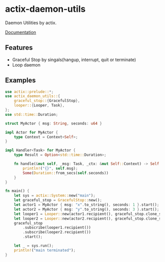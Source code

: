 # actix-daemon-utils

Daemon Utilities by actix.

[Documentation](https://docs.rs/actix-daemon-utils)

## Features
- Graceful Stop by singals(hangup, interrupt, quit or terminate)
- Loop daemon

## Examples
```rust
use actix::prelude::*;
use actix_daemon_utils::{
    graceful_stop::{GracefulStop},
    looper::{Looper, Task},
};
use std::time::Duration;

struct MyActor { msg: String, seconds: u64 }

impl Actor for MyActor {
    type Context = Context<Self>;
}

impl Handler<Task> for MyActor {
    type Result = Option<std::time::Duration>;

    fn handle(&mut self, _msg: Task, _ctx: &mut Self::Context) -> Self::Result {
        println!("{}", self.msg);
        Some(Duration::from_secs(self.seconds))
    }
}

fn main() {
    let sys = actix::System::new("main");
    let graceful_stop = GracefulStop::new();
    let actor1 = MyActor { msg: "x".to_string(), seconds: 1 }.start();
    let actor2 = MyActor { msg: "y".to_string(), seconds: 3 }.start();
    let looper1 = Looper::new(actor1.recipient(), graceful_stop.clone_system_terminator()).start();
    let looper2 = Looper::new(actor2.recipient(), graceful_stop.clone_system_terminator()).start();
    graceful_stop
        .subscribe(looper1.recipient())
        .subscribe(looper2.recipient())
        .start();

    let _ = sys.run();
    println!("main terminated");
}
```
